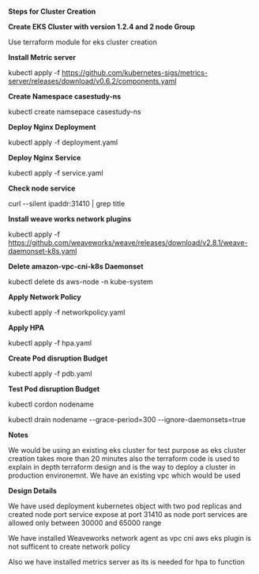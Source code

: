 **Steps for Cluster Creation**


**Create EKS Cluster with version 1.2.4 and 2 node Group**

Use terraform module for eks cluster creation

**Install Metric server**

kubectl apply -f https://github.com/kubernetes-sigs/metrics-server/releases/download/v0.6.2/components.yaml

**Create Namespace casestudy-ns**

kubectl create namsepace casestudy-ns

**Deploy Nginx Deployment**

kubectl apply -f deployment.yaml

**Deploy Nginx Service**

kubectl apply -f service.yaml

**Check node service**

curl --silent ipaddr:31410  | grep title

**Install weave works network plugins**

kubectl apply -f https://github.com/weaveworks/weave/releases/download/v2.8.1/weave-daemonset-k8s.yaml

**Delete amazon-vpc-cni-k8s Daemonset**

kubectl delete ds aws-node -n kube-system

**Apply Network Policy**

kubectl apply -f networkpolicy.yaml

**Apply HPA**

kubectl apply -f hpa.yaml

**Create Pod disruption Budget**

kubectl apply -f pdb.yaml


**Test Pod disruption Budget**

kubectl cordon nodename

kubectl drain nodename --grace-period=300 --ignore-daemonsets=true




**Notes**

We would be using an existing eks cluster for test purpose as eks cluster creation takes more than 20 minutes also the terraform code is used to explain in depth terraform design and is the way to deploy a cluster in production environemnt. We have an existing vpc which would be used

**Design Details**

We have used deployment kubernetes object with two pod replicas and created node port service expose at port 31410 as node port services are allowed only between 30000 and 65000 range

We have installed Weaveworks network agent as vpc cni aws eks plugin is not sufficent to create network policy

Also we have installed metrics server as its is needed for hpa to function

